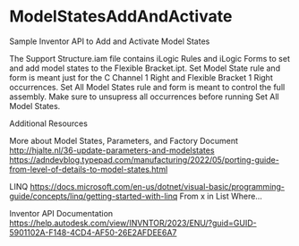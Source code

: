 # ModelStatesAddAndActivate
Sample Inventor API to Add and Activate Model States

The Support Structure.iam file contains iLogic Rules and iLogic Forms to set and add model states to the Flexible Bracket.ipt.
Set Model State rule and form is meant just for the C Channel 1 Right and Flexible Bracket 1 Right occurrences.
Set All Model States rule and form is meant to control the full assembly. Make sure to unsupress all occurrences before running Set All Model States.

Additional Resources

More about Model States, Parameters, and Factory Document
http://hjalte.nl/36-update-parameters-and-modelstates
https://adndevblog.typepad.com/manufacturing/2022/05/porting-guide-from-level-of-details-to-model-states.html

LINQ
https://docs.microsoft.com/en-us/dotnet/visual-basic/programming-guide/concepts/linq/getting-started-with-linq
From x in List
Where…

Inventor API Documentation
https://help.autodesk.com/view/INVNTOR/2023/ENU/?guid=GUID-5901102A-F148-4CD4-AF50-26E2AFDEE6A7
